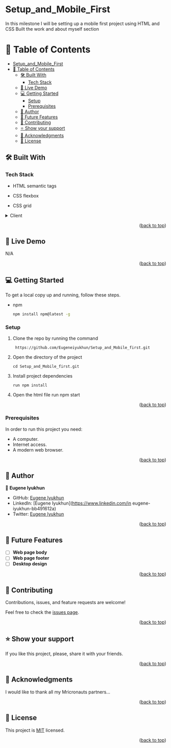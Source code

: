 # Setup_and_Mobile_First
In this milestone I will be setting up a mobile first project using HTML and CSS
 Built the work and about myself section 
<a name="readme-top"></a>


<!-- TABLE OF CONTENTS -->

# 📗 Table of Contents
 
- [Setup\_and\_Mobile\_First](#setup_and_mobile_first)
- [📗 Table of Contents](#-table-of-contents)
  - [🛠 Built With ](#-built-with-)
    - [Tech Stack ](#tech-stack-)
  - [🚀 Live Demo ](#-live-demo-)
  - [💻 Getting Started ](#-getting-started-)
    - [Setup](#setup)
    - [Prerequisites](#prerequisites)
  - [👥 Author ](#-author-)
  - [🔭 Future Features ](#-future-features-)
  - [🤝 Contributing ](#-contributing-)
  - [⭐️ Show your support ](#️-show-your-support-)
  - [🙏 Acknowledgments ](#-acknowledgments-)
  - [📝 License ](#-license-)

 

## 🛠 Built With <a name="built-with"></a>

### Tech Stack <a name="tech-stack"></a>

> 
- HTML semantic tags

- CSS flexbox

- CSS grid



<details>
  <summary>Client</summary>
  <ul>
    <li><a href="https://developer.mozilla.org/es/docs/Web/HTML">HTML</a></li>
    <li><a href="https://developer.mozilla.org/es/docs/Web/CSS">CSS</a></li>
  </ul>
</details>

<p align="right">(<a href="#readme-top">back to top</a>)</p>

## 🚀 Live Demo <a name="live-demo"></a>

N/A

<p align="right">(<a href="#readme-top">back to top</a>)</p>

<!-- GETTING STARTED -->

## 💻 Getting Started <a name="getting-started"></a>

> 
To get a local copy up and running, follow these steps.

- npm
  ```sh
  npm install npm@latest -g
  ```

### Setup
1. Clone the repo by running the command
   ```https
    https://github.com/Eugeneiyukhun/Setup_and_Mobile_first.git
2. Open the directory of the project
   ```https
   cd Setup_and_Mobile_first.git
3. Install project dependencies
   ```https
   run npm install
   ```
4. Open the html file
   run npm start

<p align="right">(<a href="#readme-top">back to top</a>)</p>

### Prerequisites

In order to run this project you need:

- A computer.
- Internet access.
- A modern web browser.


<p align="right">(<a href="#readme-top">back to top</a>)</p>

<!-- AUTHORS -->
## 👥 Author <a name="author"></a>

👤 **Eugene Iyukhun**

- GitHub: [Eugene Iyukhun](https://github.com/Eugeneiyukhun)
- LinkedIn: [Eugene Iyukhun](https://www.linkedin.com/in eugene-iyukhun-bb491612a)
- Twitter: [Eugene Iyukhun](https://twitter.com/EIyukhun)
  
<p align="right">(<a href="#readme-top">back to top</a>)</p>

<!-- FUTURE FEATURES -->

## 🔭 Future Features <a name="future-features"></a>


- [ ] **Web page body**
- [ ] **Web page footer**
- [ ] **Desktop design**

<p align="right">(<a href="#readme-top">back to top</a>)</p>

<!-- CONTRIBUTING -->

## 🤝 Contributing <a name="contributing"></a>

Contributions, issues, and feature requests are welcome!

Feel free to check the [issues page](../../issues/).

<p align="right">(<a href="#readme-top">back to top</a>)</p>

<!-- SUPPORT -->

## ⭐️ Show your support <a name="support"></a>

If you like this project, please, share it with your friends.

<p align="right">(<a href="#readme-top">back to top</a>)</p>

<!-- ACKNOWLEDGEMENTS -->

## 🙏 Acknowledgments <a name="acknowledgements"></a>

I would like to thank all my Mricronauts partners...

<p align="right">(<a href="#readme-top">back to top</a>)</p>

<!-- LICENSE -->

## 📝 License <a name="license"></a>

 This project is [MIT](./License.md) licensed.

<p align="right">(<a href="#readme-top">back to top</a>)</p>
